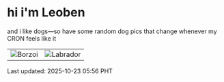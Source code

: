 # hi i'm Leoben

and i like dogs—so have some random dog pics that change whenever my CRON feels like it

|  |  |
|--------|----------|
| ![Borzoi](https://random-dog-vercel.vercel.app/api/random-borzoi?v=1761170185) | ![Labrador](https://random-dog-vercel.vercel.app/api/random-labrador?v=1761170185) |

Last updated: 2025-10-23 05:56 PHT

